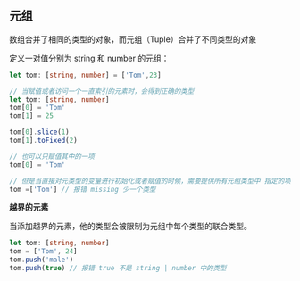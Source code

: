 ## 元组

数组合并了相同的类型的对象，而元组（Tuple）合并了不同类型的对象

定义一对值分别为 string 和 number 的元组：

```ts
let tom: [string, number] = ['Tom',23]

// 当赋值或者访问一个一直索引的元素时，会得到正确的类型
let tom: [string, number]
tom[0] = 'Tom'
tom[1] = 25

tom[0].slice(1)
tom[1].toFixed(2)

// 也可以只赋值其中的一项
tom[0] = 'Tom'

// 但是当直接对元类型的变量进行初始化或者赋值的时候，需要提供所有元组类型中 指定的项
tom =['Tom'] // 报错 missing 少一个类型 

```

**越界的元素**

当添加越界的元素，他的类型会被限制为元组中每个类型的联合类型。

```ts
let tom: [string, number]
tom = ['Tom', 24]
tom.push('male')
tom.push(true) // 报错 true 不是 string | number 中的类型
```
